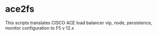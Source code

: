 # ace2fs



This scripts translates CISCO ACE load balancer vip, node, persistence, monitor configuration to F5 v 12.x
